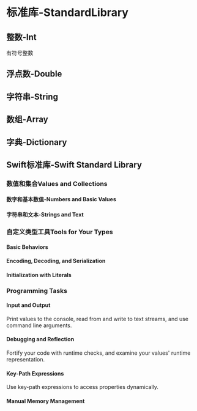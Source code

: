 # 标准库-StandardLibrary
## 整数-Int
有符号整数

## 浮点数-Double

## 字符串-String

## 数组-Array

## 字典-Dictionary

## Swift标准库-Swift Standard Library

### 数值和集合Values and Collections

#### 数字和基本数值-Numbers and Basic Values

#### 字符串和文本-Strings and Text


### 自定义类型工具Tools for Your Types
#### Basic Behaviors

#### Encoding, Decoding, and Serialization

#### Initialization with Literals

### Programming Tasks
#### Input and Output
Print values to the console, read from and write to text streams, and use command line arguments.

#### Debugging and Reflection
Fortify your code with runtime checks, and examine your values' runtime representation.

#### Key-Path Expressions
Use key-path expressions to access properties dynamically.

#### Manual Memory Management
